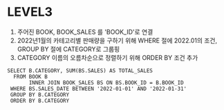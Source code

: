 # LEVEL3
1. 주어진 BOOK, BOOK_SALES 를 'BOOK_ID'로 연결
2. 2022년1월의 카테고리별 판매량을 구하기 위해 WHERE 절에 2022.01의 조건, GROUP BY 절에 CATEGORY로 그룹핑
3. CATEGORY 이름의 오름차순으로 정렬하기 위해 ORDER BY 조건 추가


```mysql
SELECT B.CATEGORY, SUM(BS.SALES) AS TOTAL_SALES
  FROM BOOK B
       INNER JOIN BOOK_SALES BS ON BS.BOOK_ID = B.BOOK_ID
 WHERE BS.SALES_DATE BETWEEN '2022-01-01' AND '2022-01-31'
 GROUP BY B.CATEGORY
 ORDER BY B.CATEGORY
```
